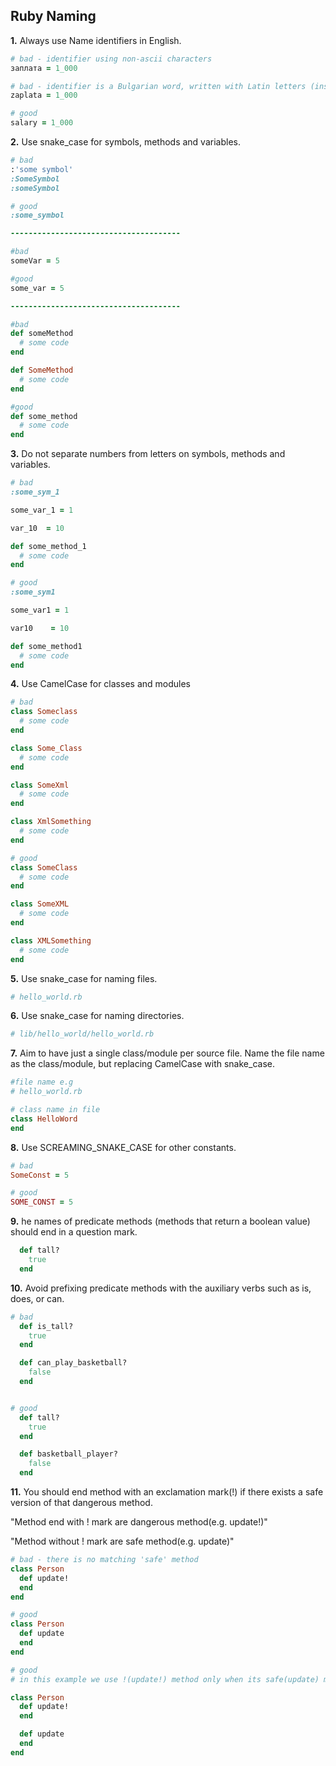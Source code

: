 ## Ruby Naming

**1.** Always use Name identifiers in English.

```ruby
# bad - identifier using non-ascii characters
заплата = 1_000

# bad - identifier is a Bulgarian word, written with Latin letters (instead of Cyrillic)
zaplata = 1_000

# good
salary = 1_000
```

**2.** Use snake_case for symbols, methods and variables.

```ruby
# bad
:'some symbol'
:SomeSymbol
:someSymbol

# good
:some_symbol

--------------------------------------

#bad
someVar = 5

#good
some_var = 5

--------------------------------------

#bad
def someMethod
  # some code
end

def SomeMethod
  # some code
end

#good
def some_method
  # some code
end
```

**3.** Do not separate numbers from letters on symbols, methods and variables.

```ruby
# bad
:some_sym_1

some_var_1 = 1

var_10  = 10

def some_method_1
  # some code
end

# good
:some_sym1

some_var1 = 1

var10    = 10

def some_method1
  # some code
end
```

**4.** Use CamelCase for classes and modules

```ruby
# bad
class Someclass
  # some code
end

class Some_Class
  # some code
end

class SomeXml
  # some code
end

class XmlSomething
  # some code
end

# good
class SomeClass
  # some code
end

class SomeXML
  # some code
end

class XMLSomething
  # some code
end
```

**5.** Use snake_case for naming files.

```ruby
# hello_world.rb
```

**6.** Use snake_case for naming directories.

```ruby
# lib/hello_world/hello_world.rb
```

**7.** Aim to have just a single class/module per source file. Name the file name as the class/module, but replacing CamelCase with snake_case.

```ruby
#file name e.g
# hello_world.rb

# class name in file
class HelloWord
end
```

**8.** Use SCREAMING_SNAKE_CASE for other constants.

```ruby
# bad
SomeConst = 5

# good
SOME_CONST = 5
```

**9.** he names of predicate methods (methods that return a boolean value) should end in a question mark.

```ruby
  def tall?
    true
  end
```

**10.** Avoid prefixing predicate methods with the auxiliary verbs such as is, does, or can.

```ruby
# bad
  def is_tall?
    true
  end

  def can_play_basketball?
    false
  end


# good
  def tall?
    true
  end

  def basketball_player?
    false
  end
```
**11.** You should end method with an exclamation mark(!) if there exists a safe version of that dangerous method.

"Method end with ! mark are dangerous method(e.g. update!)"

"Method without ! mark are safe method(e.g. update)"

```ruby
# bad - there is no matching 'safe' method
class Person
  def update!
  end
end

# good
class Person
  def update
  end
end

# good
# in this example we use !(update!) method only when its safe(update) method exist

class Person
  def update!
  end

  def update
  end
end
```
